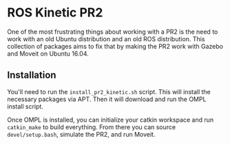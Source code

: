 ROS Kinetic PR2
===============

One of the most frustrating things about working with a PR2 is the
need to work with an old Ubuntu distribution and an old ROS
distribution. This collection of packages aims to fix that by making
the PR2 work with Gazebo and Moveit on Ubuntu 16.04.

Installation
------------

You'll need to run the `install_pr2_kinetic.sh` script. This will
install the necessary packages via APT. Then it will download and run
the OMPL install script.

Once OMPL is installed, you can initialize your catkin workspace and
run `catkin_make` to build everything. From there you can source
`devel/setup.bash`, simulate the PR2, and run Moveit.